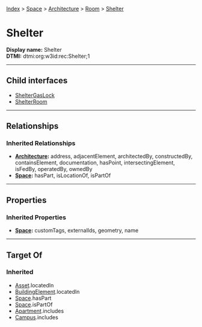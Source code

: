 [Index](../../../../Index.md) > [Space](../../../Space.md) > [Architecture](../../Architecture.md) > [Room](../Room.md) > [Shelter](#)
# Shelter

**Display name:** Shelter<br />
**DTMI:** dtmi:org:w3id:rec:Shelter;1

---

## Child interfaces
* [ShelterGasLock](ShelterGasLock.md)
* [ShelterRoom](ShelterRoom.md)

---

## Relationships

### Inherited Relationships
* **[Architecture](../../Architecture.md):** address, adjacentElement, architectedBy, constructedBy, containsElement, documentation, hasPoint, intersectingElement, isFedBy, operatedBy, ownedBy
* **[Space](../../../Space.md):** hasPart, isLocationOf, isPartOf

---

## Properties

### Inherited Properties
* **[Space](../../../Space.md):** customTags, externalIds, geometry, name

---

## Target Of
### Inherited
* [Asset](../../../../Asset/Asset.md).locatedIn
* [BuildingElement](../../../../BuildingElement/BuildingElement.md).locatedIn
* [Space](../../../Space.md).hasPart
* [Space](../../../Space.md).isPartOf
* [Apartment](../../../../Collection/SpaceCollection/Apartment.md).includes
* [Campus](../../../../Collection/SpaceCollection/Campus.md).includes
